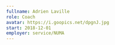```yaml
---
fullname: Adrien Laville
role: Coach
avatar: https://i.goopics.net/dpgnJ.jpg
start: 2018-12-01
employer: service/NUMA
---
```

